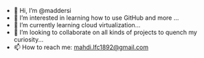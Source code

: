 - 👋 Hi, I’m @maddersi
- 👀 I’m interested in learning how to use GitHub and more ...
- 🌱 I’m currently learning cloud virtualization...
- 💞️ I’m looking to collaborate on all kinds of projects to quench my curiosity...
- 📫 How to reach me: mahdi.lfc1892@gmail.com

<!---
maddersi/maddersi is a ✨ special ✨ repository because its `README.md` (this file) appears on your GitHub profile.
You can click the Preview link to take a look at your changes.
--->
